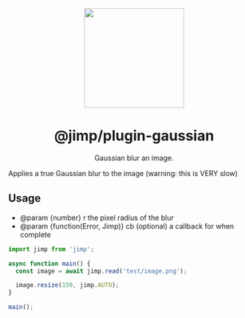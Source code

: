 <div align="center">
  <img width="200" height="200"
    src="https://s3.amazonaws.com/pix.iemoji.com/images/emoji/apple/ios-11/256/crayon.png">
  <h1>@jimp/plugin-gaussian</h1>
  <p>Gaussian blur an image.</p>
</div>

Applies a true Gaussian blur to the image (warning: this is VERY slow)

## Usage

- @param {number} r the pixel radius of the blur
- @param {function(Error, Jimp)} cb (optional) a callback for when complete

```js
import jimp from 'jimp';

async function main() {
  const image = await jimp.read('test/image.png');

  image.resize(150, jimp.AUTO);
}

main();
```
